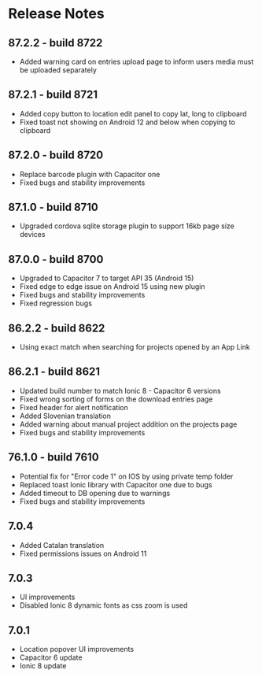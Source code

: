 # Release Notes

## 87.2.2 - build 8722

 - Added warning card on entries upload page to inform users media must be uploaded separately

## 87.2.1 - build 8721

- Added copy button to location edit panel to copy lat, long to clipboard
- Fixed toast not showing on Android 12 and below when copying to clipboard

## 87.2.0 - build 8720

 - Replace barcode plugin with Capacitor one
 - Fixed bugs and stability improvements

## 87.1.0 - build 8710

 - Upgraded cordova sqlite storage plugin to support 16kb page size devices

## 87.0.0 - build 8700

- Upgraded to Capacitor 7 to target API 35 (Android 15)
- Fixed edge to edge issue on Android 15 using new plugin
- Fixed bugs and stability improvements
- Fixed regression bugs

## 86.2.2 - build 8622
- Using exact match when searching for projects opened by an App Link

## 86.2.1 - build 8621
- Updated build number to match Ionic 8 - Capacitor 6 versions
- Fixed wrong sorting of forms on the download entries page
- Fixed header for alert notification
- Added Slovenian translation
- Added warning about manual project addition on the projects page
- Fixed bugs and stability improvements


## 76.1.0 - build 7610
 - Potential fix for "Error code 1" on IOS by using private temp folder
 - Replaced toast Ionic library with Capacitor one due to bugs
 - Added timeout to DB opening due to warnings
 - Fixed bugs and stability improvements

## 7.0.4
 - Added Catalan translation
 - Fixed permissions issues on Android 11

## 7.0.3
 - UI improvements
 - Disabled Ionic 8 dynamic fonts as css zoom is used

## 7.0.1
 - Location popover UI improvements
 - Capacitor 6 update
 - Ionic 8 update
